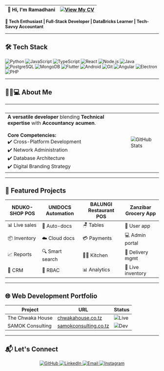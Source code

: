 | 👋 Hi, I'm Ramadhani | [![View My CV](https://img.shields.io/badge/View_My_CV-4285F4?style=for-the-badge&logo=google-drive&logoColor=white)](https://drive.google.com/file/d/1S2z0o7a2BSTWs13ry-5M74YhijrHRVMm/view) |
|----------------------|----------------------------------------------------------------------------------------------------------------------------------|

**🚀 Tech Enthusiast | Full-Stack Developer | DataBricks Learner | Tech-Savvy Accountant**

---

## 🛠️ Tech Stack

<div class="tech-stack">
  <img src="https://img.shields.io/badge/Python-3776AB?style=for-the-badge&logo=python&logoColor=white" alt="Python">
  <img src="https://img.shields.io/badge/JavaScript-F7DF1E?style=for-the-badge&logo=javascript&logoColor=black" alt="JavaScript">
  <img src="https://img.shields.io/badge/TypeScript-3178C6?style=for-the-badge&logo=typescript&logoColor=white" alt="TypeScript">
  <img src="https://img.shields.io/badge/React-61DAFB?style=for-the-badge&logo=react&logoColor=black" alt="React">
  <img src="https://img.shields.io/badge/Node.js-339933?style=for-the-badge&logo=nodedotjs&logoColor=white" alt="Node.js">
  <img src="https://img.shields.io/badge/Java-007396?style=for-the-badge&logo=java&logoColor=white" alt="Java">
  <img src="https://img.shields.io/badge/PostgreSQL-316192?style=for-the-badge&logo=postgresql&logoColor=white" alt="PostgreSQL">
  <img src="https://img.shields.io/badge/MongoDB-47A248?style=for-the-badge&logo=mongodb&logoColor=white" alt="MongoDB">
  <img src="https://img.shields.io/badge/Flutter-02569B?style=for-the-badge&logo=flutter&logoColor=white" alt="Flutter">
  <img src="https://img.shields.io/badge/Android-3DDC84?style=for-the-badge&logo=android&logoColor=white" alt="Android">
  <img src="https://img.shields.io/badge/Git-F05032?style=for-the-badge&logo=git&logoColor=white" alt="Git">
  <img src="https://img.shields.io/badge/Angular-DD0031?style=for-the-badge&logo=angular&logoColor=white" alt="Angular">
  <img src="https://img.shields.io/badge/Electron-47848F?style=for-the-badge&logo=electron&logoColor=white" alt="Electron">
  <img src="https://img.shields.io/badge/PHP-777BB4?style=for-the-badge&logo=php&logoColor=white" alt="PHP">
</div>

---

## 👨🏾💻 About Me

| &nbsp; | &nbsp; |
|--------|--------|
| **A versatile developer** blending **Technical expertise** with **Accountancy acumen**.<br><br>**Core Competencies:**<br>✔️ Cross-Platform Development<br>✔️ Network Administration<br>✔️ Database Architecture<br>✔️ Digital Branding Strategy | ![GitHub Stats](https://github-readme-stats.vercel.app/api?username=Ramadhani-Yassin&theme=radial&show_icons=true) |
---


## 🚀 Featured Projects


| **NDUKO-SHOP POS** | **UNIDOCS Automation** | **BALUNGI Restaurant POS** | **Zanzibar Grocery App** |
|--------------------|-----------------------|---------------------------|--------------------------|
| 📊 Live sales | 🤖 Auto-docs | 🪑 Tables | 📱 User app |
| 📦 Inventory | ☁️ Cloud docs | 💳 Payments | 💻 Admin portal |
| 📈 Reports | 🔍 Smart search | 👨‍🍳 Kitchen | 🚚 Delivery mgmt |
| 👥 CRM | 🔐 RBAC | 📊 Analytics | 🔄 Live inventory |
---

## 🌐 Web Development Portfolio

| Project | URL | Status |
|---------|-----|--------|
| The Chwaka House | [chwakahouse.co.tz](https://www.chwakahouse.co.tz) | ![Live](https://img.shields.io/badge/Live-Success-brightgreen) |
| SAMOK Consulting | [samokconsulting.co.tz](https://www.samokconsulting.co.tz) | ![Dev](https://img.shields.io/badge/In_Development-Orange) |

---

## 📬 Let's Connect

<div align="center">
  <a href="https://github.com/Ramadhani-Yassin" target="_blank">
    <img src="https://img.shields.io/badge/GitHub-181717?style=for-the-badge&logo=github&logoColor=white" alt="GitHub">
  </a>
  <a href="https://www.linkedin.com/in/ramadhani-yassin-ramadhani/" target="_blank">
    <img src="https://img.shields.io/badge/LinkedIn-0077B5?style=for-the-badge&logo=linkedin&logoColor=white" alt="LinkedIn">
  </a>
  <a href="mailto:yasynramah@gmail.com">
    <img src="https://img.shields.io/badge/Email-D14836?style=for-the-badge&logo=gmail&logoColor=white" alt="Email">
  </a>
  <a href="https://www.instagram.com/rm_tech.tz/" target="_blank">
    <img src="https://img.shields.io/badge/Instagram-E4405F?style=for-the-badge&logo=instagram&logoColor=white" alt="Instagram">
  </a>
</div>

